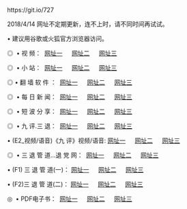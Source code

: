 <p>https://git.io/727 
<p>2018/4/14 网址不定期更新，连不上时，请不同时间再试试。
<p>• 建议用谷歌或火狐官方浏览器访问。
<p>◎  • 视 频： 
<a href="http://sf.gmflymedia.net/tv/" target="_blank">网址一</a> 　 
<a href="http://se.zhnh.info/9018.html" target="_blank">网址二</a> 　 
<a href="http://se.zhnh.info/9449.html" target="_blank">网址三</a></p>
<p>◎ </span>  •  小 站：  
<a href="http://sf.gmflymedia.net/index.html/" target="_blank">网址一</a> 　 
<a href="http://se.zhnh.info/index.html" target="_blank">网址二</a> 　 
<a href="http://se.zhnh.info/read/" target="_blank">网址三</a></p>
<p>◎  • 翻 墙 软 件 ：  
<a href="http://sf.gmflymedia.net/ff/" target="_blank">网址一</a> 　 
<a href="http://se.zhnh.info/s/read/a1_nd.html" target="_blank">网址二</a> 　 
<a href="http://se.zhnh.info/ff/index.html" target="_blank">网址三</a></p>
<p>◎ </span>  • 每 日 新 闻：  
<a href="http://sf.gmflymedia.net/day/" target="_blank">网址一</a> 　 
<a href="http://se.zhnh.info/day/" target="_blank">网址二</a> 　 
<a href="http://se.zhnh.info/day/index.html" target="_blank">网址三</a></p>
<p>◎ </span>  • 短 波 分 享：  
<a href="http://sf.gmflymedia.net/h/" target="_blank">网址一</a> 　 
<a href="http://se.zhnh.info/h/" target="_blank">网址二</a> 　 
<a href="http://se.zhnh.info/h/index.html" target="_blank">网址三</a></p>
<p>◎   • 九 评.三 退：  
<a href="http://sf.gmflymedia.net/t/" target="_blank">网址一</a> 　 
<a href="http://se.zhnh.info/v2/index.html" target="_blank">网址二</a> 　 
<a href="http://se.zhnh.info/tt/index.html" target="_blank">网址三</a> 　</p>
<p>  • (E2_视频/语音)《九 评》视频/语音: 
<a href="http://se.zhnh.info/7738.html" target="_blank">网址一</a> 　 
<a href="http://se.zhnh.info/7614.html" target="_blank">网址二</a> 　 
<a href="http://se.zhnh.info/7633.html" target="_blank">网址三</a></p>
<p>◎   • 三 退 管 道...退 党 网：  
<a href="http://sf.gmflymedia.net/go/td1.html" target="_blank">网址一</a> 　 
<a href="http://se.zhnh.info/go/td2.html" target="_blank">网址二</a> 　 
<a href="http://se.zhnh.info/go/td3.html" target="_blank">网址三</a></p>
<p>  • (F1) 三 退 管 道(一)： 
<a href="http://sf.gmflymedia.net/dd/" target="_blank">网址一</a> 　 
<a href="http://se.zhnh.info/s/read/a1_tdx.html" target="_blank">网址二</a> 　 
<a href="http://se.zhnh.info/dd/" target="_blank">网址三</a></p>
<p>  • (F2)三 退 管 道(二)： 
<a href="http://se.zhnh.info/d/" target="_blank">网址一</a> 　 
<a href="http://se.zhnh.info/d/index.html" target="_blank">网址二</a> 　 
<a href="http://se.zhnh.info/d/" target="_blank">网址三</a></p>
<p>◎   • PDF电子书：  
<a href="http://se.zhnh.info/p/" target="_blank">网址一</a> 　 
<a href="http://se.zhnh.info/p/index.html" target="_blank">网址二</a> 　 
<a href="http://se.zhnh.info/p/" target="_blank">网址三</a></p>
